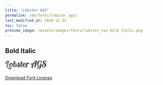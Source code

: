 ```yaml
---
title: "Lobster AGS"
permalink: /de/fonts/lobster_ags/
last_modified_at: 2020-12-31
toc: false
preview_image: /assets/images/fonts/lobster_two_bold_italic.png
---
```

## Bold Italic
![Lobster AGS](/assets/images/fonts/lobster_two_bold_italic.png)

[Download Font License](https://github.com/inkstitch/inkstitch/tree/main/fonts/lobster_AGS/LICENSE)
